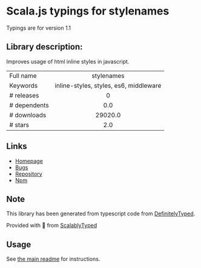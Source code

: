 
# Scala.js typings for stylenames

Typings are for version 1.1

## Library description:
Improves usage of html inline styles in javascript.

|                    |                 |
| ------------------ | :-------------: |
| Full name          | stylenames |
| Keywords           | inline-styles, styles, es6, middleware |
| # releases         | 0 |
| # dependents       | 0.0 |
| # downloads        | 29020.0 |
| # stars            | 2.0 |

## Links
- [Homepage](https://github.com/kmathmann/stylenames#readme)
- [Bugs](https://github.com/kmathmann/stylenames/issues)
- [Repository](https://github.com/kmathmann/stylenames)
- [Npm](https://www.npmjs.com/package/stylenames)
    


## Note
This library has been generated from typescript code from [DefinitelyTyped](https://definitelytyped.org).

Provided with :purple_heart: from [ScalablyTyped](https://github.com/oyvindberg/ScalablyTyped)

## Usage
See [the main readme](../../readme.md) for instructions.



